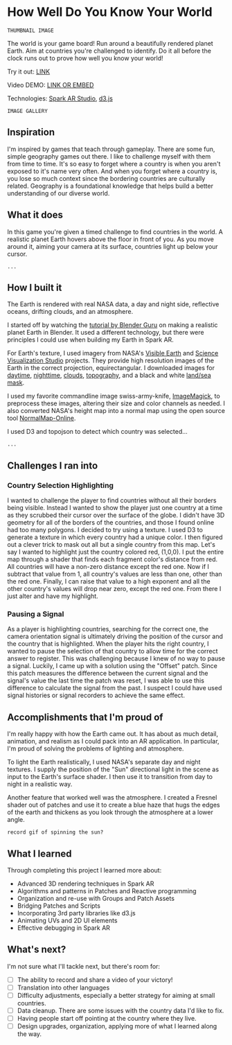 # How Well Do You Know Your World

```
THUMBNAIL IMAGE
```

The world is your game board! Run around a beautifully rendered planet Earth. Aim at countries you're challenged to identify. Do it all before the clock runs out to prove how well you know your world!

Try it out: [LINK]()

Video DEMO: [LINK OR EMBED]()

Technologies: [Spark AR Studio](https://sparkar.facebook.com/ar-studio/), [d3.js](https://d3js.org/)

```
IMAGE GALLERY
```

## Inspiration

I'm inspired by games that teach through gameplay. There are some fun, simple geography games out there. I like to challenge myself with them from time to time. It's so easy to forget where a country is when you aren't exposed to it's name very often. And when you forget where a country is, you lose so much context since the bordering countries are culturally related. Geography is a foundational knowledge that helps build a better understanding of our diverse world.

## What it does

In this game you're given a timed challenge to find countries in the world. A realistic planet Earth hovers above the floor in front of you. As you move around it, aiming your camera at its surface, countries light up below your cursor.

```
...
```

## How I built it

The Earth is rendered with real NASA data, a day and night side, reflective oceans, drifting clouds, and an atmosphere.

I started off by watching the [tutorial by Blender Guru](https://www.youtube.com/watch?v=9Q8PwcDzb8Y) on making a realistic planet Earth in Blender. It used a different technology, but there were principles I could use when building my Earth in Spark AR.

For Earth's texture, I used imagery from NASA's [Visible Earth](https://visibleearth.nasa.gov/) and [Science Visualization Studio](https://svs.gsfc.nasa.gov/index.html) projects. They provide high resolution images of the Earth in the correct projection, equirectangular. I downloaded images for [daytime](https://visibleearth.nasa.gov/collection/1484/blue-marble), [nighttime](https://visibleearth.nasa.gov/collection/1595/earth-at-night), [clouds](https://visibleearth.nasa.gov/images/57747/blue-marble-clouds), [topography](https://visibleearth.nasa.gov/images/73934/topography), and a black and white [land/sea mask](https://svs.gsfc.nasa.gov/3487).

I used my favorite commandline image swiss-army-knife, [ImageMagick](https://imagemagick.org/index.php), to preprocess these images, altering their size and color channels as needed. I also converted NASA's height map into a normal map using the open source tool [NormalMap-Online](https://cpetry.github.io/NormalMap-Online/).

I used D3 and topojson to detect which country was selected...

```
...
```

## Challenges I ran into

### Country Selection Highlighting

I wanted to challenge the player to find countries without all their borders being visible. Instead I wanted to show the player just one country at a time as they scrubbed their cursor over the surface of the globe. I didn't have 3D geometry for all of the borders of the countries, and those I found online had too many polygons. I decided to try using a texture. I used D3 to generate a texture in which every country had a unique color. I then figured out a clever trick to mask out all but a single country from this map. Let's say I wanted to highlight just the country colored red, (1,0,0). I put the entire map through a shader that finds each fragment color's distance from red. All countries will have a non-zero distance except the red one. Now if I subtract that value from 1, all country's values are less than one, other than the red one. Finally, I can raise that value to a high exponent and all the other country's values will drop near zero, except the red one. From there I just alter and have my highlight.

### Pausing a Signal

As a player is highlighting countries, searching for the correct one, the camera orientation signal is ultimately driving the position of the cursor and the country that is highlighted. When the player hits the right country, I wanted to pause the selection of that country to allow time for the correct answer to register. This was challenging because I knew of no way to pause a signal. Luckily, I came up with a solution using the "Offset" patch. Since this patch measures the difference between the current signal and the signal's value the last time the patch was reset, I was able to use this difference to calculate the signal from the past. I suspect I could have used signal histories or signal recorders to achieve the same effect.

## Accomplishments that I'm proud of

I'm really happy with how the Earth came out. It has about as much detail, animation, and realism as I could pack into an AR application. In particular, I'm proud of solving the problems of lighting and atmosphere.

To light the Earth realistically, I used NASA's separate day and night textures. I supply the position of the "Sun" directional light in the scene as input to the Earth's surface shader. I then use it to transition from day to night in a realistic way.

Another feature that worked well was the atmosphere. I created a Fresnel shader out of patches and use it to create a blue haze that hugs the edges of the earth and thickens as you look through the atmosphere at a lower angle.

```
record gif of spinning the sun?
```

## What I learned

Through completing this project I learned more about:

- Advanced 3D rendering techniques in Spark AR
- Algorithms and patterns in Patches and Reactive programming
- Organization and re-use with Groups and Patch Assets
- Bridging Patches and Scripts
- Incorporating 3rd party libraries like d3.js
- Animating UVs and 2D UI elements
- Effective debugging in Spark AR

## What's next?

I'm not sure what I'll tackle next, but there's room for:

- [ ] The ability to record and share a video of your victory!
- [ ] Translation into other languages
- [ ] Difficulty adjustments, especially a better strategy for aiming at small countries.
- [ ] Data cleanup. There are some issues with the country data I'd like to fix.
- [ ] Having people start off pointing at the country where they live.
- [ ] Design upgrades, organization, applying more of what I learned along the way.
